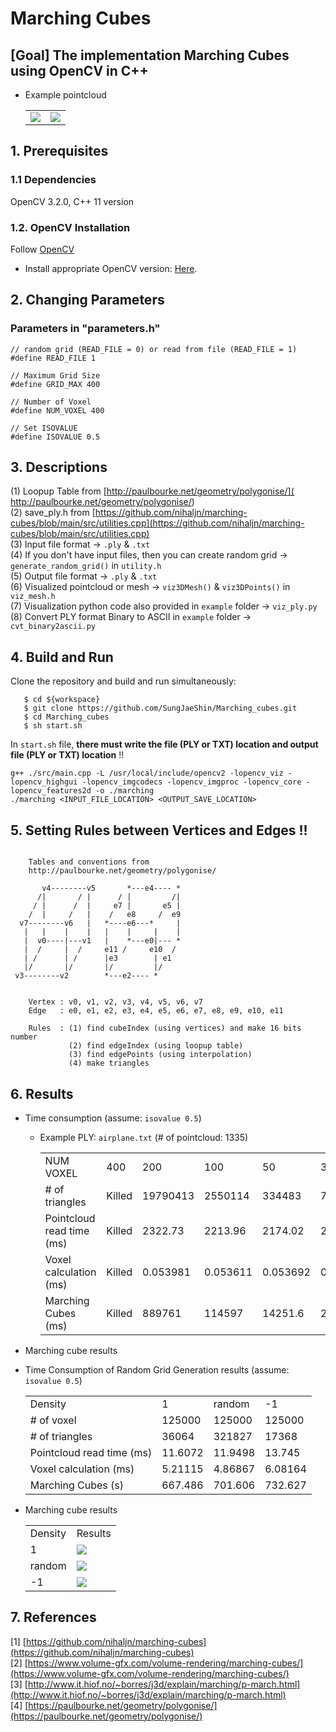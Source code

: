 # Marching Cubes
## [Goal] The implementation Marching Cubes using OpenCV in C++ 
- Example pointcloud 
   <table>
      <tr>
         <td><img src="./results/input/sphere1.png"/> </td>
         <td><img src="./results/input/sphere2.png"/> </td>
      </tr>
   </table>

## 1. Prerequisites
### 1.1 Dependencies
OpenCV 3.2.0, C++ 11 version

### 1.2. OpenCV Installation
Follow [OpenCV](https://docs.opencv.org/4.x/d2/de6/tutorial_py_setup_in_ubuntu.html)
- Install appropriate OpenCV version: [Here](https://sungjaeshin.github.io/O/opencv-install/).

## 2. Changing Parameters
### Parameters in "parameters.h"
```
// random grid (READ_FILE = 0) or read from file (READ_FILE = 1)
#define READ_FILE 1 

// Maximum Grid Size
#define GRID_MAX 400

// Number of Voxel  
#define NUM_VOXEL 400

// Set ISOVALUE
#define ISOVALUE 0.5
```

## 3. Descriptions
(1) Loopup Table from [http://paulbourke.net/geometry/polygonise/](    http://paulbourke.net/geometry/polygonise/) \
(2) save_ply.h from [https://github.com/nihaljn/marching-cubes/blob/main/src/utilities.cpp](https://github.com/nihaljn/marching-cubes/blob/main/src/utilities.cpp) \
(3) Input file format &rarr; `.ply` & `.txt` \
(4) If you don't have input files, then you can create random grid &rarr; `generate_random_grid()` in `utility.h` \
(5) Output file format &rarr; `.ply` & `.txt` \
(6) Visualized pointcloud or mesh &rarr; `viz3DMesh()` & `viz3DPoints()` in `viz_mesh.h` \
(7) Visualization python code also provided in `example` folder &rarr; `viz_ply.py` \
(8) Convert PLY format Binary to ASCII in `example` folder &rarr; `cvt_binary2ascii.py` 

## 4. Build and Run 
Clone the repository and build and run simultaneously:
```
   $ cd ${workspace}
   $ git clone https://github.com/SungJaeShin/Marching_cubes.git
   $ cd Marching_cubes
   $ sh start.sh
```

In `start.sh` file, **there must write the file (PLY or TXT) location and output file (PLY or TXT) location** !!
```
g++ ./src/main.cpp -L /usr/local/include/opencv2 -lopencv_viz -lopencv_highgui -lopencv_imgcodecs -lopencv_imgproc -lopencv_core -lopencv_features2d -o ./marching
./marching <INPUT_FILE_LOCATION> <OUTPUT_SAVE_LOCATION>
```

## 5. Setting Rules between Vertices and Edges !!
```

    Tables and conventions from
    http://paulbourke.net/geometry/polygonise/

       v4--------v5       *---e4---- *
      /|       / |      / |         /|
     / |      /  |     e7 |       e5 |
    /  |     /   |    /   e8     /  e9
  v7--------v6   |   *----e6---*     |
   |   |    |    |   |    |     |    |
   |  v0----|---v1   |    *---e0|--- *
   |  /     |  /     e11 /     e10  /
   | /      | /      |e3        | e1
   |/       |/       |/         |/
 v3--------v2        *---e2---- *


    Vertex : v0, v1, v2, v3, v4, v5, v6, v7
    Edge   : e0, e1, e2, e3, e4, e5, e6, e7, e8, e9, e10, e11

    Rules  : (1) find cubeIndex (using vertices) and make 16 bits number
             (2) find edgeIndex (using loopup table)
             (3) find edgePoints (using interpolation)
             (4) make triangles
```

## 6. Results 
- Time consumption (assume: `isovalue 0.5`)
   - Example PLY: `airplane.txt` (# of pointcloud: 1335)
      <table>
         <tr>
            <td> NUM VOXEL </td>
            <td> 400 </td>
            <td> 200 </td>
            <td> 100 </td>
            <td> 50 </td>
            <td> 30 </td>
            <td> 10 </td>
         </tr> 
         <tr>
            <td> # of triangles </td>
            <td> Killed </td>
            <td> 19790413 </td>
            <td> 2550114 </td>
            <td> 334483 </td>
            <td> 76775 </td>
            <td> 4068 </td>
         </tr>
         <tr>
            <td> Pointcloud read time (ms) </td>
            <td> Killed </td>
            <td> 2322.73 </td>
            <td> 2213.96 </td>
            <td> 2174.02 </td>
            <td> 2208.76 </td>
            <td> 2205.52 </td>
         </tr>
         <tr>
            <td> Voxel calculation (ms) </td>
            <td> Killed </td>
            <td> 0.053981 </td>
            <td> 0.053611 </td>
            <td> 0.053692 </td>
            <td> 0.053516 </td>
            <td> 0.053705 </td>
         </tr>
         <tr>
            <td> Marching Cubes (ms) </td>
            <td> Killed </td>
            <td> 889761 </td>
            <td> 114597 </td>
            <td> 14251.6 </td>
            <td> 2846.31 </td>
            <td> 155.389 </td>
         </tr>
      </table>

- Marching cube results



- Time Consumption of Random Grid Generation results (assume: `isovalue 0.5`)
   <table>
      <tr>
         <td> Density </td>
         <td> 1 </td>
         <td> random </td>
         <td> -1 </td>
      </tr> 
      <tr>
         <td> # of voxel </td>
         <td> 125000 </td>
         <td> 125000 </td>
         <td> 125000 </td>
      </tr> 
      <tr>
         <td> # of triangles </td>
         <td> 36064 </td>
         <td> 321827 </td>
         <td> 17368 </td>
      </tr>
      <tr>
         <td> Pointcloud read time (ms) </td>
         <td> 11.6072 </td>
         <td> 11.9498 </td>
         <td> 13.745 </td>
      </tr>
      <tr>
         <td> Voxel calculation (ms) </td>
         <td> 5.21115 </td>
         <td> 4.86867 </td>
         <td> 6.08164 </td>
      </tr>
      <tr>
         <td> Marching Cubes (s) </td>
         <td> 667.486 </td>
         <td> 701.606 </td>
         <td> 732.627 </td>
      </tr>
   </table>

- Marching cube results
   <table>
      <tr>
         <td> Density </td>
         <td> Results </td>
      </tr> 
      <tr>
         <td> 1 </td>
         <td> <img src="./results/random_grid_density_1.png"/> </td>
      </tr> 
      <tr>
         <td> random </td>
         <td> <img src="./results/random_grid_density_random.png"/> </td>
      </tr>   
      <tr>
         <td> -1 </td>
         <td> <img src="./results/random_grid_density_minus_1.png"/> </td>
      </tr>
   </table>


## 7. References
[1] [https://github.com/nihaljn/marching-cubes](https://github.com/nihaljn/marching-cubes) \
[2] [https://www.volume-gfx.com/volume-rendering/marching-cubes/](https://www.volume-gfx.com/volume-rendering/marching-cubes/) \
[3] [http://www.it.hiof.no/~borres/j3d/explain/marching/p-march.html](http://www.it.hiof.no/~borres/j3d/explain/marching/p-march.html) \
[4] [https://paulbourke.net/geometry/polygonise/](https://paulbourke.net/geometry/polygonise/)


